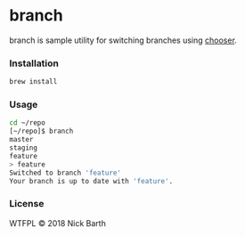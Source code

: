 # branch

branch is sample utility for switching branches using [chooser](https://github.com/nickbarth/chooser).

### Installation

```bash
brew install
```

### Usage

```bash
cd ~/repo
[~/repo]$ branch
master
staging
feature
> feature
Switched to branch 'feature'
Your branch is up to date with 'feature'.
```

### License
WTFPL &copy; 2018 Nick Barth
